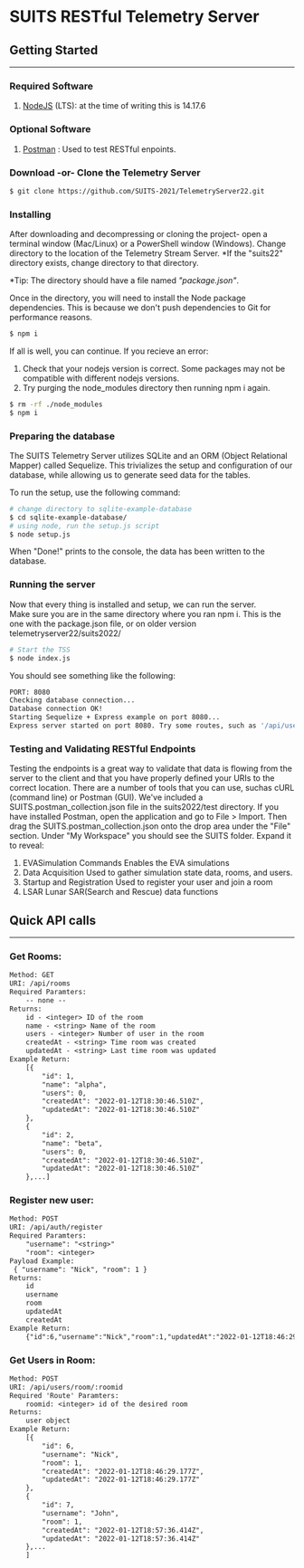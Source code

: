 # SUITS RESTful Telemetry Server

## Getting Started
-------------------------------

### Required Software
1. [NodeJS](https://nodejs.org/en/) (LTS): at the time of writing this is 14.17.6 

### Optional Software 
1. [Postman](https://www.postman.com/) : Used to test RESTful enpoints.

### Download -or- Clone the Telemetry Server
``` bash
$ git clone https://github.com/SUITS-2021/TelemetryServer22.git
```

### Installing  
After downloading and decompressing or cloning the project- open a terminal window (Mac/Linux) or a PowerShell window (Windows).
Change directory to the location of the Telemetry Stream Server.
*If the "suits22" directory exists, change directory to that directory.

*Tip: The directory should have a file named _"package.json"_.
 
Once in the directory, you will need to install the Node package dependencies. This is because we don't push dependencies to Git for performance reasons. 
``` bash
$ npm i
```

If all is well, you can continue. If you recieve an error: 
1. Check that your nodejs version is correct. Some packages may not be compatible with different nodejs versions. 
2. Try purging the node_modules directory then running npm i again.
``` bash
$ rm -rf ./node_modules 
$ npm i
``` 

### Preparing the database  
The SUITS Telemetry Server utilizes SQLite and an ORM (Object Relational Mapper) called Sequelize. This trivializes the setup and configuration of our database, while allowing us to generate seed data for the tables. 

To run the setup, use the following command:  
```bash 
# change directory to sqlite-example-database 
$ cd sqlite-example-database/
# using node, run the setup.js script
$ node setup.js 
```

When "Done!" prints to the console, the data has been written to the database. 

### Running the server
Now that every thing is installed and setup, we can run the server.  
Make sure you are in the same directory where you ran npm i. This is the one with the package.json file, or on older version telemetryserver22/suits2022/
``` bash
# Start the TSS
$ node index.js 
```

You should see something like the following: 
``` bash
PORT: 8080
Checking database connection...
Database connection OK!
Starting Sequelize + Express example on port 8080...
Express server started on port 8080. Try some routes, such as '/api/users'.
```

### Testing and Validating RESTful Endpoints
Testing the endpoints is a great way to validate that data is flowing from the server to the client and that you have properly defined your URIs to the correct location. 
There are a number of tools that you can use, suchas cURL (command line) or Postman (GUI). We've included a SUITS.postman_collection.json file in the suits2022/test directory. If you have installed Postman, open the application and go to File > Import. Then drag the SUITS.postman_collection.json onto the drop area under the "File" section. 
Under "My Workspace" you should see the SUITS folder. Expand it to reveal:
1. EVASimulation Commands 
    Enables the EVA simulations 
2. Data Acquisition 
    Used to gather simulation state data, rooms, and users.
3. Startup and Registration
    Used to register your user and join a room
4. LSAR 
    Lunar SAR(Search and Rescue) data functions


## Quick API calls
----------------------------------

### Get Rooms:
``` REST
Method: GET
URI: /api/rooms
Required Paramters:
    -- none --
Returns: 
    id - <integer> ID of the room
    name - <string> Name of the room
    users - <integer> Number of user in the room
    createdAt - <string> Time room was created
    updatedAt - <string> Last time room was updated
Example Return:
    [{
        "id": 1,
        "name": "alpha",
        "users": 0,
        "createdAt": "2022-01-12T18:30:46.510Z",
        "updatedAt": "2022-01-12T18:30:46.510Z"
    },
    {
        "id": 2,
        "name": "beta",
        "users": 0,
        "createdAt": "2022-01-12T18:30:46.510Z",
        "updatedAt": "2022-01-12T18:30:46.510Z"
    },...]
```

### Register new user:
``` REST 
Method: POST
URI: /api/auth/register
Required Paramters:
    "username": "<string>"
    "room": <integer>
Payload Example: 
 { "username": "Nick", "room": 1 }
Returns:
    id
    username
    room
    updatedAt
    createdAt
Example Return:
    {"id":6,"username":"Nick","room":1,"updatedAt":"2022-01-12T18:46:29.177Z","createdAt":"2022-01-12T18:46:29.177Z"}
``` 

### Get Users in Room:
``` REST 
Method: POST
URI: /api/users/room/:roomid
Required 'Route' Paramters:
    roomid: <integer> id of the desired room
Returns:
    user object
Example Return:
    [{
        "id": 6,
        "username": "Nick",
        "room": 1,
        "createdAt": "2022-01-12T18:46:29.177Z",
        "updatedAt": "2022-01-12T18:46:29.177Z"
    },
    {
        "id": 7,
        "username": "John",
        "room": 1,
        "createdAt": "2022-01-12T18:57:36.414Z",
        "updatedAt": "2022-01-12T18:57:36.414Z"
    },...
    ]
```
